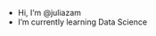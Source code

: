 - Hi, I’m @juliazam
- I’m currently learning Data Science

<!---
juliazam/juliazam is a ✨ special ✨ repository because its `README.md` (this file) appears on your GitHub profile.
You can click the Preview link to take a look at your changes.
--->
